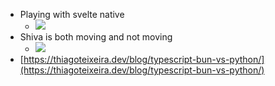 *   Playing with svelte native
    *   ![](https://cdn.masto.host/federatesocial/media_attachments/files/111/078/502/705/891/203/small/b721dd832f4653b3.jpg)
*   Shiva is both moving and not moving
    *   ![](https://www.ritsumei.ac.jp/~akitaoka/rotsnake.gif)
*   [https://thiagoteixeira.dev/blog/typescript-bun-vs-python/](https://thiagoteixeira.dev/blog/typescript-bun-vs-python/)